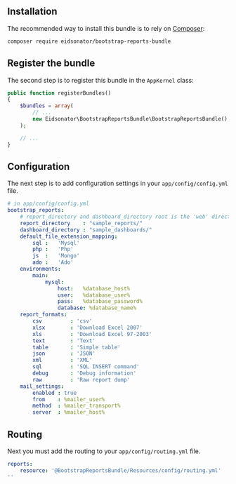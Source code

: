 ## Installation ##

The recommended way to install this bundle is to rely on [Composer](http://getcomposer.org):

```sh
composer require eidsonator/bootstrap-reports-bundle
```


## Register the bundle

The second step is to register this bundle in the `AppKernel` class:

``` php
public function registerBundles()
{
    $bundles = array(
        // ...
        new Eidsonator\BootstrapReportsBundle\BootstrapReportsBundle(),
    );

    // ...
}
```

## Configuration

The next step is to add configuration settings in your `app/config/config.yml` file.


``` yaml
# in app/config/config.yml
bootstrap_reports:
    # report_directory and dashboard_directory root is the 'web' directory
    report_directory    : "sample_reports/"
    dashboard_directory	: "sample_dashboards/"
    default_file_extension_mapping:
        sql :   'Mysql'
        php :   'Php'
        js  :   'Mongo'
        ado :   'Ado'
    environments:
        main:
            mysql:
                host:   %database_host%
                user:   %database_user%
                pass:   %database_password%
                database: %database_name%
    report_formats:
        csv         : 'csv'
        xlsx        : 'Download Excel 2007'
        xls         : 'Download Excel 97-2003'
        text        : 'Text'
        table       : 'Simple table'
        json        : 'JSON'
        xml         : 'XML'
        sql         : 'SQL INSERT command'
        debug       : 'Debug information'
        raw         : 'Raw report dump'
    mail_settings:
        enabled : true
        from    : %mailer_user%
        method  : %mailer_transport%
        server  : %mailer_host%
```

## Routing

Next you must add the routing to your `app/config/routing.yml` file.

``` yaml
reports:
    resource: '@BootstrapReportsBundle/Resources/config/routing.yml'
''
